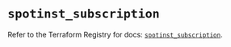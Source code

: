 # `spotinst_subscription`

Refer to the Terraform Registry for docs: [`spotinst_subscription`](https://registry.terraform.io/providers/spotinst/spotinst/1.171.4/docs/resources/subscription).
